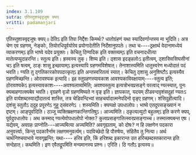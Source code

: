 ```yaml
---
index: 3.1.109
sutra: एतिस्तुशस्वृदृजुषः क्यप्‌
vritti: padamanjari
---
```


 एतिस्तुशास्वृद्दजुषः क्यप्॥ ठेतिऽ इति तिपा निर्द्देशः किमर्थः? धातोग्रंहणं यथा स्यादिवर्णान्तस्य मा भूदिति। अत्र चेण एव ग्रहणम्, नेङ्कोः, तियोरधिपूर्वयोरेव प्रयोगादेतीति निर्देशानुपपतेः। तथा च----ठ्रक्षार्थ वेदानामध्येयं व्याकरणम्ऽ इति भाष्ये यदेव प्रयुक्तः। केचितु ठिण्वदिक इति वक्तव्यम्ऽ इति वचनादधीत्या मातेत्यप्युदाहरन्ति। स्तुत्य इति। ह्रस्वस्य तुक्। शिष्य इति। ठ्शास इदङ्हलोःऽ इतीत्वम्, ठ्शासिवसिघसीनां चऽ इति षत्वम्, ठाङ्ः शासु इच्छायाम्ऽ इत्यस्यापि ग्रहणमविशेषात्। तेनाशास्यमिति धातुस्वरेण मध्योदातं पदं भवति। ण्यति तु ठ्गतिकारकोपपदात्कृत्ऽ इति अन्तस्वरितत्वं स्यात्। केचितु ठ्शासु अनुशिष्टौऽ इत्यस्यैव ग्रहणमिच्छन्ति। ओरावश्यक इत्यादि। इह स्तुग्रहणस्यावकाश आवश्यकाविवक्षायाम्----स्तुत्य इति; ठोरावश्यकेऽ इत्यस्यावकाशः----अवश्यलाव्यमिति; अवश्यस्तुत्य इत्यत्रोभयप्रसङ्गे परत्वाद् ण्यत्स्यात्, पुनः क्यब्ग्रहणात्क्यबेव भवति। वृग्रहणे वृञो ग्रहणमिष्यते न वृङ् इति। ज्ञापकात्, यदयम् ठीडवन्दवृशंसदुहां ण्यतःऽ इति वार्यशब्दस्याद्यौदातत्वं शास्ति, तत्र चेडिवन्दिभ्यां साहचर्यादात्मनेपदिनो वृङ्ए ग्रहणम्। शंसिदुहीत्यादि। ठ्शंसु स्तुतौऽ ठ्दुह प्रपूरणेऽ गुहू ठ्संवरणेऽ । शस्यमिति। क्यप्पक्षे उपधालोपः। भाष्ये एतदुपसङ्ख्यानं न द्दष्टम्। आङ्पूर्वादिति। ठञ्जू व्यक्तिम्रक्षणकान्तिगतिषुऽ। आज्यमिति। ठ्कृत्यल्युटो बहुलम्ऽ इति करणे क्यप्, पूर्वदुपधालोपः। अथ कस्माद् ण्यत्येवोपधालोपो नोक्तः? कुत्वप्रसङ्गातित्स्वरप्रसङ्गाच्च। तस्मात्क्यबन्त एषः। यद्येवम्, अवग्रहः प्राप्नोति---आज्यमित्या अज्यमिति? अवगृह्यताम्, को दोषः? न हि लक्षणेन पदकारा अनुवर्त्त्याः, किन्तु पदकारैर्नाम लक्षणमनुवर्त्यम्। पदविच्छेदो हि पौरुषेयः, संहितैव तु नित्या। अर्थ चार्थनिश्चयाभावे नावगृह्णन्ति; यथा---- हरिव इति, किं हरिशब्द इकारान्त उत हरिच्छब्दस्तकारान्त इति सन्देहात्। कथमिति। इण एवैतद्रूपमिति मन्यमानस्य प्रश्नः। एरिति। ठि गतौऽ इत्यस्य॥